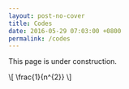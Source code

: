 ```yaml
---
layout: post-no-cover
title: Codes
date: 2016-05-29 07:03:00 +0800
permalink: /codes
---
```



This page is under construction.

\\[ \frac{1}{n^{2}} \\]

